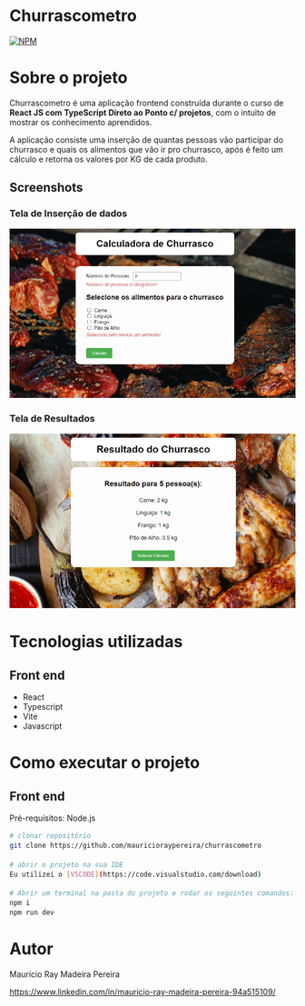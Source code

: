 # Churrascometro
[![NPM](https://img.shields.io/npm/l/react)](https://github.com/mauricioraypereira/churrascometro/blob/main/LICENSE) 

# Sobre o projeto

Churrascometro é uma aplicação frontend construída durante o curso de **React JS com TypeScript Direto ao Ponto c/ projetos**, com o intuito de mostrar os conhecimento aprendidos.

A aplicação consiste uma inserção de quantas pessoas vão participar do churrasco e quais os alimentos que vão ir pro churrasco, após é feito um cálculo e retorna os valores por KG de cada produto.

## Screenshots

### Tela de Inserção de dados
![Imagem 1](https://github.com/mauricioraypereira/churrascometro/blob/master/src/assets/image1.png)

### Tela de Resultados
![Imagem 2](https://github.com/mauricioraypereira/churrascometro/blob/master/src/assets/image2.png)

# Tecnologias utilizadas
## Front end
- React
- Typescript
- Vite
- Javascript

# Como executar o projeto

## Front end
Pré-requisitos: Node.js

```bash
# clonar repositório
git clone https://github.com/mauricioraypereira/churrascometro

# abrir o projeto na sua IDE
Eu utilizei o [VSCODE](https://code.visualstudio.com/download)

# Abrir um terminal na pasta do projeto e rodar os seguintes comandos:
npm i
npm run dev
```

# Autor

Maurício Ray Madeira Pereira

https://www.linkedin.com/in/mauricio-ray-madeira-pereira-94a515109/

